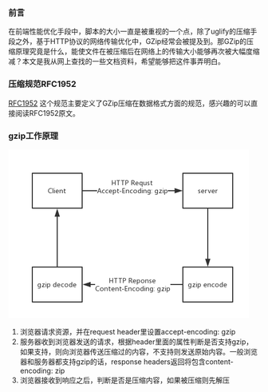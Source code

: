 ### 前言

在前端性能优化手段中，脚本的大小一直是被重视的一个点，除了uglify的压缩手段之外，基于HTTP协议的网络传输优化中，GZip经常会被提及到。那GZip的压缩原理究竟是什么，能使文件在被压缩后在网络上的传输大小能够再次被大幅度缩减？本文是我从网上查找的一些文档资料，希望能够把这件事弄明白。

### 压缩规范RFC1952

[RFC1952](https://tools.ietf.org/html/rfc1952) 这个规范主要定义了GZip压缩在数据格式方面的规范，感兴趣的可以直接阅读RFC1952原文。

### gzip工作原理

![](/assets/gzip.png)

1. 浏览器请求资源，并在request header里设置accept-encoding: gzip
2. 服务器收到浏览器发送的请求，根据header里面的属性判断是否支持gzip，如果支持，则向浏览器传送压缩过的内容，不支持则发送原始内容。一般浏览器和服务器都支持gzip的话，response headers返回将包含content-encoding: zip
3. 浏览器接收到响应之后，判断是否是压缩内容，如果被压缩则先解压



